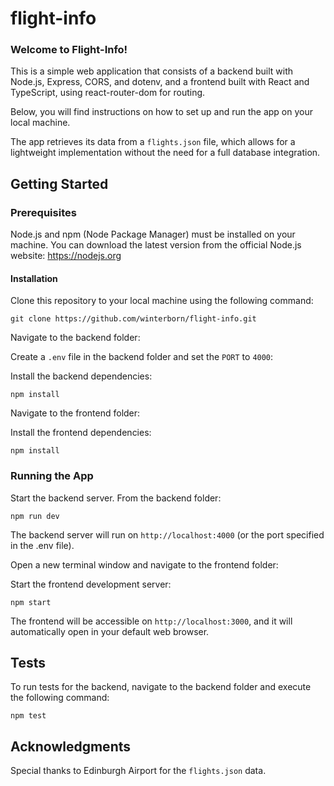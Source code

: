 # flight-info

### Welcome to Flight-Info!

This is a simple web application that consists of a backend built with Node.js, Express, CORS, and dotenv, and a frontend built with React and TypeScript, using react-router-dom for routing.

Below, you will find instructions on how to set up and run the app on your local machine.

The app retrieves its data from a `flights.json` file, which allows for a lightweight implementation without the need for a full database integration.

## Getting Started

### Prerequisites

Node.js and npm (Node Package Manager) must be installed on your machine. You can download the latest version from the official Node.js website: https://nodejs.org

#### Installation

Clone this repository to your local machine using the following command:

```
git clone https://github.com/winterborn/flight-info.git
```

Navigate to the backend folder:

Create a `.env` file in the backend folder and set the `PORT` to `4000`:

Install the backend dependencies:

```
npm install
```

Navigate to the frontend folder:

Install the frontend dependencies:

```
npm install
```

### Running the App

Start the backend server. From the backend folder:

```
npm run dev
```

The backend server will run on `http://localhost:4000` (or the port specified in the .env file).

Open a new terminal window and navigate to the frontend folder:

Start the frontend development server:

```
npm start
```

The frontend will be accessible on `http://localhost:3000`, and it will automatically open in your default web browser.

## Tests

To run tests for the backend, navigate to the backend folder and execute the following command:

```
npm test
```

## Acknowledgments

Special thanks to Edinburgh Airport for the `flights.json` data.

```

```
